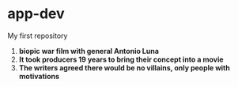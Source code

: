 # app-dev
My first repository
1. **biopic war film with general Antonio Luna**
2. **It took producers 19 years to bring their concept into a movie**
3. **The writers agreed there would be no villains, only people with motivations**
